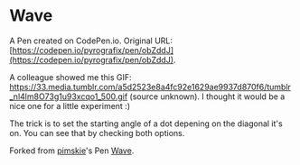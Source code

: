 # Wave

A Pen created on CodePen.io. Original URL: [https://codepen.io/pyrografix/pen/obZddJ](https://codepen.io/pyrografix/pen/obZddJ).

A colleague showed me this GIF: https://33.media.tumblr.com/a5d2523e8a4fc92e1629ae9937d870f6/tumblr_nl4lm8O73g1u93xcqo1_500.gif (source unknown). 
I thought it would be a nice one for a little experiment :) 

The trick is to set the starting angle of a dot depening on the diagonal it's on. 
You can see that by checking both options. 

Forked from [pimskie](http://codepen.io/pimskie/)'s Pen [Wave](http://codepen.io/pimskie/pen/rxNywd/).